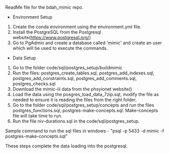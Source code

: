 ReadMe file for the bdah_mimic repo.

- Environment Setup
1. Create the conda environment using the environment.yml file.
2. Install the PostgreSQL from the Postgresql website(https://www.postgresql.org/)
3. Go to PgAdmin and create a database called 'mimic' and create an user which will be used to execute the commands.


- Data Setup
1. Go to the folder code/sql/postgres_setup/buildmimic
2. Run the files: postgres_create_tables.sql, postgres_add_indexes.sql, postgres_add_constraints.sql, postgres_add_comments.sql, postgres_checks.sql
3. Download the mimic-iii data from the phsyionet website()
4. Load the data using the posgres_load_data_7zip.sql, modify the file as needed to ensure it is reading the files from the right folder.
5. Go to the folder code/sql/postgres_setup/concepts and run the files postgres_functions.sql, postgres-make-concepts.sql. Make-concepts file will take time to run.
6. Run the file niv-durations.sql in the code/sql/postgres_setup.

Sample command to run the sql files in windows - "psql -p 5433 -d mimic -f postgres-make-concepts.sql"

These steps complete the data loading into the postgresql.
